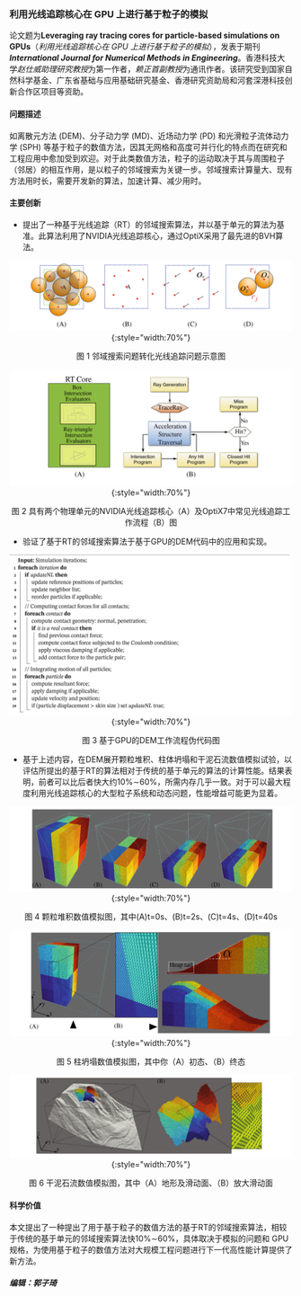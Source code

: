 ### 利用光线追踪核心在 GPU 上进行基于粒子的模拟

论文题为**Leveraging ray tracing cores for particle-based simulations on GPUs**（*利用光线追踪核心在 GPU 上进行基于粒子的模拟*），发表于期刊***International Journal for Numerical Methods in Engineering***。香港科技大学*赵仕威助理研究教授*为第一作者，*赖正首副教授*为通讯作者。该研究受到国家自然科学基金、广东省基础与应用基础研究基金、香港研究资助局和河套深港科技创新合作区项目等资助。

#### 问题描述

如离散元方法 (DEM)、分子动力学 (MD)、近场动力学 (PD) 和光滑粒子流体动力学 (SPH) 等基于粒子的数值方法，因其无网格和高度可并行化的特点而在研究和工程应用中愈加受到欢迎。对于此类数值方法，粒子的运动取决于其与周围粒子（邻居）的相互作用，是以粒子的邻域搜索为关键一步。邻域搜索计算量大、现有方法用时长，需要开发新的算法，加速计算、减少用时。

#### 主要创新

- 提出了一种基于光线追踪（RT）的邻域搜索算法，并以基于单元的算法为基准。此算法利用了NVIDIA光线追踪核心，通过OptiX采用了最先进的BVH算法。

<center>

![workflow](fig-1.png){:style="width:70%"}

图 1 邻域搜索问题转化光线追踪问题示意图

![workflow](fig-2.png){:style="width:70%"}

图 2 具有两个物理单元的NVIDIA光线追踪核心（A）及OptiX7中常见光线追踪工作流程（B）图

</center>

- 验证了基于RT的邻域搜索算法于基于GPU的DEM代码中的应用和实现。

<center>

![workflow](fig-3.png){:style="width:70%"}

图 3 基于GPU的DEM工作流程伪代码图

</center>

- 基于上述内容，在DEM展开颗粒堆积、柱体坍塌和干泥石流数值模拟试验，以评估所提出的基于RT的算法相对于传统的基于单元的算法的计算性能。结果表明，前者可以比后者快大约10%∼60%，所需内存几乎一致。对于可以最大程度利用光线追踪核心的大型粒子系统和动态问题，性能增益可能更为显着。

<center>

![workflow](fig-4.png){:style="width:70%"}

图 4 颗粒堆积数值模拟图，其中(A)t=0s、(B)t=2s、(C)t=4s、(D)t=40s

![workflow](fig-5.png){:style="width:70%"}

图 5 柱坍塌数值模拟图，其中你（A）初态、（B）终态

![workflow](fig-6.png){:style="width:70%"}

图 6 干泥石流数值模拟图，其中（A）地形及滑动面、（B）放大滑动面

</center>

#### 科学价值

本文提出了一种提出了用于基于粒子的数值方法的基于RT的邻域搜索算法，相较于传统的基于单元的邻域搜索算法快10%∼60%，具体取决于模拟的问题和 GPU 规格，为使用基于粒子的数值方法对大规模工程问题进行下一代高性能计算提供了新方法。

##### 编辑：郭子琦
